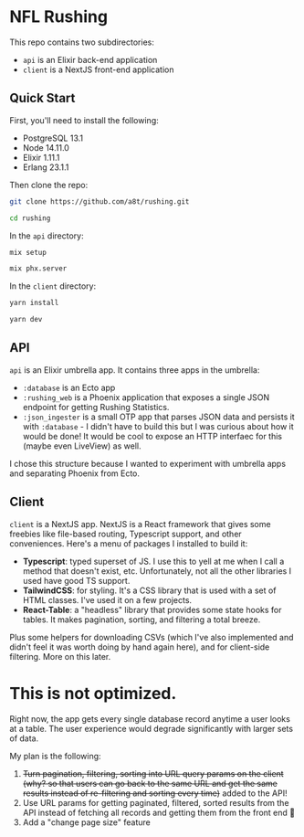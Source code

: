 # NFL Rushing

This repo contains two subdirectories:

- `api` is an Elixir back-end application
- `client` is a NextJS front-end application

## Quick Start

First, you'll need to install the following:

- PostgreSQL 13.1
- Node 14.11.0
- Elixir 1.11.1
- Erlang 23.1.1

Then clone the repo:

```bash
git clone https://github.com/a8t/rushing.git

cd rushing
```

In the `api` directory:
```bash
mix setup

mix phx.server
```


In the `client` directory:
```bash
yarn install

yarn dev
```

## API
`api` is an Elixir umbrella app. It contains three apps in the umbrella:

- `:database` is an Ecto app
- `:rushing_web` is a Phoenix application that exposes a single JSON endpoint for getting Rushing Statistics.
- `:json_ingester` is a small OTP app that parses JSON data and persists it with `:database` - I didn't have to build this but I was curious about how it would be done! It would be cool to expose an HTTP interfaec for this (maybe even LiveView) as well.

I chose this structure because I wanted to experiment with umbrella apps and separating Phoenix from Ecto.

## Client

`client` is a NextJS app. NextJS is a React framework that gives some freebies like file-based routing, Typescript support, and other conveniences. Here's a menu of packages I installed to build it:

- **Typescript**: typed superset of JS. I use this to yell at me when I call a method that doesn't exist, etc. Unfortunately, not all the other libraries I used have good TS support.
- **TailwindCSS**: for styling. It's a CSS library that is used with a set of HTML classes. I've used it on a few projects.
- **React-Table**: a "headless" library that provides some state hooks for tables. It makes pagination, sorting, and filtering a total breeze.

Plus some helpers for downloading CSVs (which I've also implemented and didn't feel it was worth doing by hand again here), and for client-side filtering. More on this later.


# This is not optimized.

Right now, the app gets every single database record anytime a user looks at a table. The user experience would degrade significantly with larger sets of data. 

My plan is the following:

1. ~~Turn pagination, filtering, sorting into URL query params on the client (why? so that users can go back to the same URL and get the same results instead of re-filtering and sorting every time)~~ added to the API!
2. Use URL params for getting paginated, filtered, sorted results from the API instead of fetching all records and getting them from the front end 🤪
3. Add a "change page size" feature